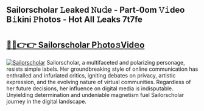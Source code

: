 ## Sailorscholar 𝙻eaked 𝙽u𝚍e - Part-0om 𝚅𝚒deo B𝚒kini 𝙿hotos - Hot All 𝙻eaks 7t7fe

# <h2><a href="http://ld4uxq.urlbe.top/?page=Sailorscholar">🔗🔗👉👉 Sailorscholar P𝚑oto𝚜Vid𝚎o</a></h2>

[![Sailorscholar](https://i.imgur.com/eBuTRDB.gif)](http://ld4uxq.urlbe.top/?page=Sailorscholar)
Sailorscholar, a multifaceted and polarizing personage, resists simple labels. Her groundbreaking style of online communication has enthralled and infuriated critics, igniting debates on privacy, artistic expression, and the evolving nature of virtual communities. Regardless of her future decisions, her influence on digital media is indisputable. Unyielding determination and undeniable magnetism fuel Sailorscholar journey in the digital landscape.
